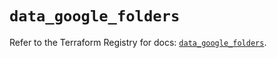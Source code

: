 # `data_google_folders`

Refer to the Terraform Registry for docs: [`data_google_folders`](https://registry.terraform.io/providers/hashicorp/google/5.35.0/docs/data-sources/folders).
